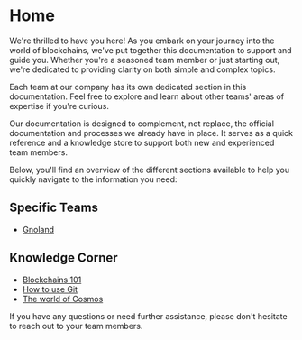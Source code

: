 # Home

We're thrilled to have you here! As you embark on your journey into the world of blockchains, we've put together this
documentation to support and guide you. Whether you're a seasoned team member or just starting out, we're dedicated to
providing clarity on both simple and complex topics.

Each team at our company has its own dedicated section in this documentation. Feel free to explore and learn about other
teams' areas of expertise if you're curious.

Our documentation is designed to complement, not replace, the official documentation and processes we already have in
place. It serves as a quick reference and a knowledge store to support both new and experienced team members.

Below, you'll find an overview of the different sections available to help you quickly navigate to the information you
need:

## Specific Teams

- [Gnoland](./engineering/gno.land/intro.md)

## Knowledge Corner

- [Blockchains 101](./knowledge-corner/blockhains-101/blockchain.md)
- [How to use Git](./knowledge-corner/git/git.md)
- [The world of Cosmos](./knowledge-corner/world-of-cosmos/cosmos.md)

If you have any questions or need further assistance, please don't hesitate to reach out to your team members.